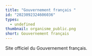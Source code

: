 ```yaml
---
title: "Gouvernement français "
id: "2023092324606036"
types:
  - undefined
thumbnail: organisme_public.png
short: Gouvernement français
---
```


Site officiel du Gouvernement français.